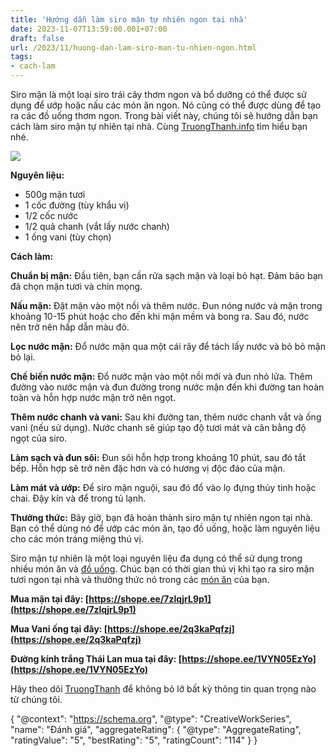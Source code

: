 ```yaml
---
title: 'Hướng dẫn làm siro mận tự nhiên ngon tại nhà'
date: 2023-11-07T13:59:00.001+07:00
draft: false
url: /2023/11/huong-dan-lam-siro-man-tu-nhien-ngon.html
tags: 
- cach-lam
---
```


Siro mận là một loại siro trái cây thơm ngon và bổ dưỡng có thể được sử dụng để ướp hoặc nấu các món ăn ngon. Nó cũng có thể được dùng để tạo ra các đồ uống thơm ngon. Trong bài viết này, chúng tôi sẽ hướng dẫn bạn cách làm siro mận tự nhiên tại nhà. Cùng [TruongThanh.info](http://www.truongthanh.info) tìm hiểu bạn nhé.

  

[![](https://blogger.googleusercontent.com/img/b/R29vZ2xl/AVvXsEiX-MruITix4w9O-H0ZUmUcq0wostAw9RMH20DEPiPmBxaNXB1rk6hOgUNWbmzEGFRbx5CHroF1x07pC11VV_O5fybbGuTC7DkB-DUEsqqpxT-TV6Q55pDcmiGs9-v6sYzjBlUT0XRFREOAoZ-BRuBpTwESKTTFzreey4SY0tJVqc4kMp6qgaJp2Arb42Na/w400-h225/siro-man.jpg)](https://blogger.googleusercontent.com/img/b/R29vZ2xl/AVvXsEiX-MruITix4w9O-H0ZUmUcq0wostAw9RMH20DEPiPmBxaNXB1rk6hOgUNWbmzEGFRbx5CHroF1x07pC11VV_O5fybbGuTC7DkB-DUEsqqpxT-TV6Q55pDcmiGs9-v6sYzjBlUT0XRFREOAoZ-BRuBpTwESKTTFzreey4SY0tJVqc4kMp6qgaJp2Arb42Na/s1280/siro-man.jpg)

  

**Nguyên liệu:**

*   500g mận tươi
*   1 cốc đường (tùy khẩu vị)
*   1/2 cốc nước
*   1/2 quả chanh (vắt lấy nước chanh)
*   1 ống vani (tùy chọn)

  

**Cách làm:**

  

**Chuẩn bị mận:** Đầu tiên, bạn cần rửa sạch mận và loại bỏ hạt. Đảm bảo bạn đã chọn mận tươi và chín mọng.

  

**Nấu mận:** Đặt mận vào một nồi và thêm nước. Đun nóng nước và mận trong khoảng 10-15 phút hoặc cho đến khi mận mềm và bong ra. Sau đó, nước nên trở nên hấp dẫn màu đỏ.

  

**Lọc nước mận:** Đổ nước mận qua một cái rây để tách lấy nước và bỏ bỏ mận bỏ lại.

  

**Chế biến nước mận:** Đổ nước mận vào một nồi mới và đun nhỏ lửa. Thêm đường vào nước mận và đun đường trong nước mận đến khi đường tan hoàn toàn và hỗn hợp nước mận trở nên ngọt.

  

**Thêm nước chanh và vani:** Sau khi đường tan, thêm nước chanh vắt và ống vani (nếu sử dụng). Nước chanh sẽ giúp tạo độ tươi mát và cân bằng độ ngọt của siro.

  

**Làm sạch và đun sôi:** Đun sôi hỗn hợp trong khoảng 10 phút, sau đó tắt bếp. Hỗn hợp sẽ trở nên đặc hơn và có hương vị độc đáo của mận.

  

**Làm mát và ướp:** Để siro mận nguội, sau đó đổ vào lọ đựng thủy tinh hoặc chai. Đậy kín và để trong tủ lạnh.

  

**Thưởng thức:** Bây giờ, bạn đã hoàn thành siro mận tự nhiên ngon tại nhà. Bạn có thể dùng nó để ướp các món ăn, tạo đồ uống, hoặc làm nguyên liệu cho các món tráng miệng thú vị.

  

Siro mận tự nhiên là một loại nguyên liệu đa dụng có thể sử dụng trong nhiều món ăn và [đồ uống](https://www.truongthanh.info/2023/11/huong-dan-lam-tra-vai-tuoi-mat-tai-nha.html). Chúc bạn có thời gian thú vị khi tạo ra siro mận tươi ngon tại nhà và thưởng thức nó trong các [món ăn](https://www.truongthanh.info/2023/11/cach-lam-trung-ngam-tuong.html) của bạn.

  

**Mua mận tại đây: [https://shope.ee/7zlqjrL9p1](https://shope.ee/7zlqjrL9p1)**

**Mua Vani ống tại đây: [https://shope.ee/2q3kaPqfzj](https://shope.ee/2q3kaPqfzj)**

**Đường kính trắng Thái Lan mua tại đây: [https://shope.ee/1VYN05EzYo](https://shope.ee/1VYN05EzYo)**

  

Hãy theo dõi [TruongThanh](http://www.truongthanh.info) để không bỏ lỡ bất kỳ thông tin quan trọng nào từ chúng tôi.

  

{ "@context": "https://schema.org", "@type": "CreativeWorkSeries", "name": "Đánh giá", "aggregateRating": { "@type": "AggregateRating", "ratingValue": "5", "bestRating": "5", "ratingCount": "114" } }